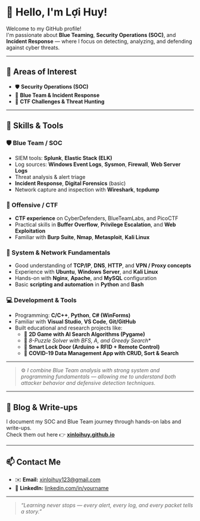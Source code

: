 # 👋 Hello, I'm Lợi Huy!

Welcome to my GitHub profile!  
I'm passionate about **Blue Teaming**, **Security Operations (SOC)**, and **Incident Response** — where I focus on detecting, analyzing, and defending against cyber threats.

---

## 🎯 Areas of Interest
- 🛡️ **Security Operations (SOC)**
- 🧩 **Blue Team & Incident Response**
- 🧠 **CTF Challenges & Threat Hunting**

---

## 🧰 Skills & Tools

### 🛡️ Blue Team / SOC
- SIEM tools: **Splunk**, **Elastic Stack (ELK)**  
- Log sources: **Windows Event Logs**, **Sysmon**, **Firewall**, **Web Server Logs**  
- Threat analysis & alert triage  
- **Incident Response**, **Digital Forensics** (basic)  
- Network capture and inspection with **Wireshark**, **tcpdump**

### 🧠 Offensive / CTF
- **CTF experience** on CyberDefenders, BlueTeamLabs, and PicoCTF  
- Practical skills in **Buffer Overflow**, **Privilege Escalation**, and **Web Exploitation**  
- Familiar with **Burp Suite**, **Nmap**, **Metasploit**, **Kali Linux**

### 🧩 System & Network Fundamentals
- Good understanding of **TCP/IP**, **DNS**, **HTTP**, and **VPN / Proxy concepts**  
- Experience with **Ubuntu**, **Windows Server**, and **Kali Linux**  
- Hands-on with **Nginx**, **Apache**, and **MySQL** configuration  
- Basic **scripting and automation** in **Python** and **Bash**

### 💻 Development & Tools
- Programming: **C/C++**, **Python**, **C# (WinForms)**  
- Familiar with **Visual Studio**, **VS Code**, **Git/GitHub**  
- Built educational and research projects like:
  - 🧩 **2D Game with AI Search Algorithms (Pygame)**  
  - 🧠 **8-Puzzle Solver with BFS, A*, and Greedy Search**  
  - 🔐 **Smart Lock Door (Arduino + RFID + Remote Control)**  
  - 🧾 **COVID-19 Data Management App with CRUD, Sort & Search**

---

> ⚙️ *I combine Blue Team analysis with strong system and programming fundamentals — allowing me to understand both attacker behavior and defensive detection techniques.*

---

## 📘 Blog & Write-ups
I document my SOC and Blue Team journey through hands-on labs and write-ups.  
Check them out here 👉 [**xinloihuy.github.io**](https://xinloihuy.github.io)

---

## 📫 Contact Me
- ✉️ **Email:** [xinloihuy123@gmail.com](mailto:xinloihuy123@gmail.com)  
- 💼 **LinkedIn:** [linkedin.com/in/yourname](https://linkedin.com/in/yourname)

---

> *“Learning never stops — every alert, every log, and every packet tells a story.”*
